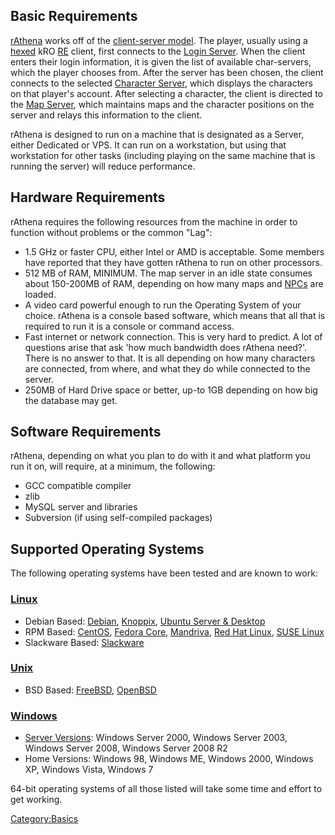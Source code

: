 
Basic Requirements
------------------

[rAthena](/rAthena "wikilink") works off of the [client-server model](/wikipedia:Client–server_model "wikilink"). The player, usually using a [hexed](/Hexing "wikilink") kRO [RE](/Renewal "wikilink") client, first connects to the [Login Server](/Login_Server "wikilink"). When the client enters their login information, it is given the list of available char-servers, which the player chooses from. After the server has been chosen, the client connects to the selected [Character Server](/Character_Server "wikilink"), which displays the characters on that player's account. After selecting a character, the client is directed to the [Map Server](/Map_Server "wikilink"), which maintains maps and the character positions on the server and relays this information to the client.

rAthena is designed to run on a machine that is designated as a Server, either Dedicated or VPS. It can run on a workstation, but using that workstation for other tasks (including playing on the same machine that is running the server) will reduce performance.

Hardware Requirements
---------------------

rAthena requires the following resources from the machine in order to function without problems or the common "Lag":

-   1.5 GHz or faster CPU, either Intel or AMD is acceptable. Some members have reported that they have gotten rAthena to run on other processors.
-   512 MB of RAM, MINIMUM. The map server in an idle state consumes about 150-200MB of RAM, depending on how many maps and [NPCs](/NPC "wikilink") are loaded.
-   A video card powerful enough to run the Operating System of your choice. rAthena is a console based software, which means that all that is required to run it is a console or command access.
-   Fast internet or network connection. This is very hard to predict. A lot of questions arise that ask 'how much bandwidth does rAthena need?'. There is no answer to that. It is all depending on how many characters are connected, from where, and what they do while connected to the server.
-   250MB of Hard Drive space or better, up-to 1GB depending on how big the database may get.

Software Requirements
---------------------

rAthena, depending on what you plan to do with it and what platform you run it on, will require, at a minimum, the following:

-   GCC compatible compiler
-   zlib
-   MySQL server and libraries
-   Subversion (if using self-compiled packages)

Supported Operating Systems
---------------------------

The following operating systems have been tested and are known to work:

### [Linux](/wikipedia:Linux "wikilink")

-   Debian Based: [Debian](http://www.debian.org/), [Knoppix](http://www.knoppix.net/), [Ubuntu Server & Desktop](http://www.ubuntu.com/)
-   RPM Based: [CentOS](http://www.centos.org/), [Fedora Core](http://fedoraproject.org/), [Mandriva](http://www2.mandriva.com/), [Red Hat Linux](http://www.redhat.com/rhel/), [SUSE Linux](http://www.novell.com/linux/)
-   Slackware Based: [Slackware](http://www.slackware.com/)

### [Unix](/wikipedia:Unix "wikilink")

-   BSD Based: [FreeBSD](http://www.freebsd.org/), [OpenBSD](http://www.openbsd.org/)

### [Windows](/wikipedia:Microsoft_Windows "wikilink")

-   [Server Versions](/wikipedia:Windows_Server "wikilink"): Windows Server 2000, Windows Server 2003, Windows Server 2008, Windows Server 2008 R2
-   Home Versions: Windows 98, Windows ME, Windows 2000, Windows XP, Windows Vista, Windows 7

64-bit operating systems of all those listed will take some time and effort to get working.

[Category:Basics](/Category:Basics "wikilink")